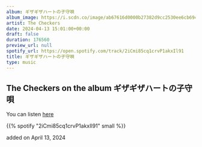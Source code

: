 ```yaml
---
album: ギザギザハートの子守唄
album_image: https://i.scdn.co/image/ab67616d0000b27382d9cc2530ee6cb694ee965a
artist: The Checkers
date: 2024-04-13 15:01:00+00:00
draft: false
duration: 176560
preview_url: null
spotify_url: https://open.spotify.com/track/2iCmi85cq1crvP1akxIl91
title: ギザギザハートの子守唄
type: music
---
```



## The Checkers on the album ギザギザハートの子守唄

You can listen [here](https://open.spotify.com/track/2iCmi85cq1crvP1akxIl91)

{{% spotify "2iCmi85cq1crvP1akxIl91" small %}}

added on April 13, 2024